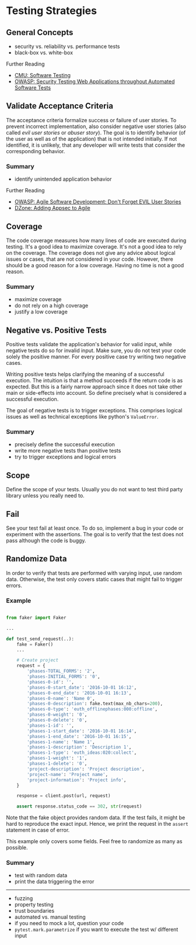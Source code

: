 Testing Strategies
==================

General Concepts
------------------

* security vs. reliability vs. performance tests
* black-box vs. white-box

Further Reading
* [CMU: Software Testing](https://users.ece.cmu.edu/~koopman/des_s99/sw_testing/)
* [OWASP: Security Testing Web Applications throughout Automated Software
Tests](https://www.owasp.org/images/9/99/AutomatedSecurityTestingofWebApplications-StephendeVries.pdf)

Validate Acceptance Criteria
----------------------------

The acceptance criteria formalize success or failure of user stories. To
prevent incorrect implementation, also consider negative user stories (also
called *evil user stories* or *abuser story*). The goal is to identify
behavior (of the user as well as of the application) that is not intended
initially. If not identified, it is unlikely, that any developer will
write tests that consider the corresponding behavior.

### Summary
* identify unintended application behavior

Further Reading
* [OWASP: Agile Software Development: Don't Forget EVIL User Stories](https://www.owasp.org/index.php/Agile_Software_Development:_Don%27t_Forget_EVIL_User_Stories)
* [DZone: Adding Appsec to Agile](https://dzone.com/articles/adding-appsec-agile-security)


Coverage
--------

The code coverage measures how many lines of code are executed during
testing. It's a good idea to maximize coverage. It's not a good idea
to rely on the coverage. The coverage does not give any advice about
logical issues or cases, that are not considered in your code. However,
there should be a good reason for a low coverage. Having no time is
not a good reason.

### Summary
* maximize coverage
* do not rely on a high coverage
* justify a low coverage


Negative vs. Positive Tests
---------------------------

Positive tests validate the application's behavior for valid input,
while negative tests do so for invalid input. Make sure, you do not test
your code solely the positive manner. For every positive case try
writing two negative cases.

Writing positive tests helps clarifying the meaning of a successful
execution. The intuition is that a method succeeds if the return code is
as expected. But this is a fairly narrow approach since it does not take
other main or side-effects into account. So define precisely what is
considered a successful execution.

The goal of negative tests is to trigger exceptions. This comprises
logical issues as well as technical exceptions like python's
`ValueError`.

### Summary
* precisely define the successful execution
* write more negative tests than positive tests
* try to trigger exceptions and logical errors


Scope
------

Define the scope of your tests. Usually you do not want to test third
party library unless you really need to.

Fail
----

See your test fail at least once. To do so, implement a bug in your
code or experiment with the assertions. The goal is to verify that the
test does not pass although the code is buggy.

Randomize Data
-----------

In order to verify that tests are performed with varying input, use
random data. Otherwise, the test only covers static cases that might
fail to trigger errors.

### Example

```Python

from faker import Faker

...

def test_send_request(..):
    fake = Faker()
    ...

    # Create project
    request = {
        'phases-TOTAL_FORMS': '2',
        'phases-INITIAL_FORMS': '0',
        'phases-0-id': '',
        'phases-0-start_date': '2016-10-01 16:12',
        'phases-0-end_date': '2016-10-01 16:13',
        'phases-0-name': 'Name 0',
        'phases-0-description': fake.text(max_nb_chars=200),
        'phases-0-type': 'euth_offlinephases:000:offline',
        'phases-0-weight': '0',
        'phases-0-delete': '0',
        'phases-1-id': '',
        'phases-1-start_date': '2016-10-01 16:14',
        'phases-1-end_date': '2016-10-01 16:15',
        'phases-1-name': 'Name 1',
        'phases-1-description': 'Description 1',
        'phases-1-type': 'euth_ideas:020:collect',
        'phases-1-weight': '1',
        'phases-1-delete': '0',
        'project-description': 'Project description',
        'project-name': 'Project name',
        'project-information': 'Project info',
    }

    response = client.post(url, request)

    assert response.status_code == 302, str(request)
```

Note that the fake object provides random data. If the test fails, it
might be hard to reproduce the exact input. Hence, we print the
request in the `assert` statement in case of error.

This example only covers some fields. Feel free to randomize as many as
possible.

### Summary

* test with random data
* print the data triggering the error

-----

* fuzzing
* property testing
* trust boundaries
* automated vs. manual testing
* if you need to mock a lot, question your code
* `pytest.mark.parametrize` if you want to execute the test w/ different
  input

